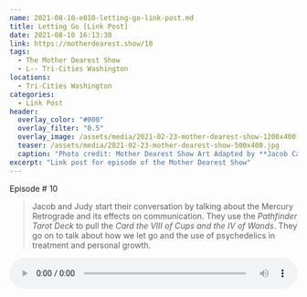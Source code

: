```yaml
---
name: 2021-08-10-e010-letting-go-link-post.md
title: Letting Go [Link Post]
date: 2021-08-10 16:13:38
link: https://motherdearest.show/10
tags:
  - The Mother Dearest Show
  - L-- Tri-Cities Washington
locations: 
  - Tri-Cities Washington
categories:
  - Link Post
header:
  overlay_color: "#000"
  overlay_filter: "0.5"
  overlay_image: /assets/media/2021-02-23-mother-dearest-show-1200x400.jpg
  teaser: /assets/media/2021-02-23-mother-dearest-show-500x400.jpg
  caption: "Photo credit: Mother Dearest Show Art Adapted by **Jacob Campbell**."
excerpt: "Link post for episode of the Mother Dearest Show"
---
```


<i class="fas fa-microphone-alt"></i> Episode # 10

> Jacob and Judy start their conversation by talking about the Mercury Retrograde and its effects on communication. They use the _Pathfinder Tarot Deck_ to pull the _Card the VIII of Cups and the IV of Wands_. They go on to talk about how we let go and the use of psychedelics in treatment and personal growth.

<audio controls="controls" style="width:100%; ">
    <source src="https://traffic.libsyn.com/secure/motherdearest/e010-letting-go.mp3" type="audio/mpeg">
    Your browser does not support the HTML5 Audio element.
</audio>
